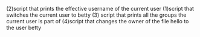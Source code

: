 (2)script that prints the effective username of the current user
(1)script that switches the current user to betty
(3) script that prints all the groups the current user is part of
(4)script that changes the owner of the file hello to the user betty
